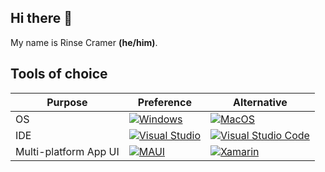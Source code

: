 ## Hi there 👋
My name is Rinse Cramer **(he/him)**.

## Tools of choice
| Purpose | Preference | Alternative |
|--------|--------|--------|
| OS | [![Windows](https://img.shields.io/badge/Windows-0078D6?style=for-the-badge&logo=windows&logoColor=white)](https://www.microsoft.com/windows) | [![MacOS](https://img.shields.io/badge/MacOS-000000?style=for-the-badge&logo=apple&logoColor=white)](https://www.apple.com/macos) |
| IDE | [![Visual Studio](https://img.shields.io/badge/Visual%20Studio-5C2D91?logo=visualstudio&logoColor=white&style=for-the-badge)](https://visualstudio.com) | [![Visual Studio Code](https://img.shields.io/badge/VS%20Code-blue)](https://code.visualstudio.com) |
| Multi-platform App UI | [![MAUI](https://img.shields.io/badge/MAUI-512BD4?logo=dotnet&logoColor=fff&style=for-the-badge)](https://dot.net/maui) | [![Xamarin](https://img.shields.io/badge/Xamarin-3498DB?logo=xamarin&logoColor=white&style=for-the-badge)](https://learn.microsoft.com/en-us/previous-versions/xamarin/xamarin-forms/) |
